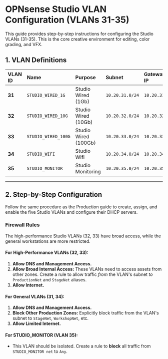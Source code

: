 # OPNsense Studio VLAN Configuration (VLANs 31-35)

This guide provides step-by-step instructions for configuring the Studio VLANs (31-35). This is the core creative environment for editing, color grading, and VFX.

## 1. VLAN Definitions

| VLAN ID | Name | Purpose | Subnet | Gateway IP | DHCP Range |
|:---|:---|:---|:---|:---|:---|
| **31** | `STUDIO_WIRED_1G` | Studio Wired (1Gb) | `10.20.31.0/24` | `10.20.31.1` | `10.20.31.100 – 200` |
| **32** | `STUDIO_WIRED_10G` | Studio Wired (10Gb) | `10.20.32.0/24` | `10.20.32.1` | `10.20.32.100 – 200` |
| **33** | `STUDIO_WIRED_100G`| Studio Wired (100Gb)| `10.20.33.0/24` | `10.20.33.1` | Static only |
| **34** | `STUDIO_WIFI` | Studio Wifi | `10.20.34.0/24` | `10.20.34.1` | `10.20.34.100 – 200` |
| **35** | `STUDIO_MONITOR` | Studio Monitoring | `10.20.35.0/24` | `10.20.35.1` | `10.20.35.100 – 200` |

---

## 2. Step-by-Step Configuration

Follow the same procedure as the Production guide to create, assign, and enable the five Studio VLANs and configure their DHCP servers.

### Firewall Rules

The high-performance Studio VLANs (32, 33) have broad access, while the general workstations are more restricted.

#### For High-Performance VLANs (32, 33):
1.  **Allow DNS and Management Access.**
2.  **Allow Broad Internal Access:** These VLANs need to access assets from other zones. Create a rule to allow traffic *from* the VLAN's subnet *to* `ProductionNet` and `StageNet` aliases.
3.  **Allow Internet.**

#### For General VLANs (31, 34):
1.  **Allow DNS and Management Access.**
2.  **Block Other Production Zones:** Explicitly block traffic from the VLAN's subnet to `StageNet`, `WorkshopNet`, etc.
3.  **Allow Limited Internet.**

#### For STUDIO_MONITOR (VLAN 35):
*   This VLAN should be isolated. Create a rule to **block** all traffic from `STUDIO_MONITOR net` to `Any`.